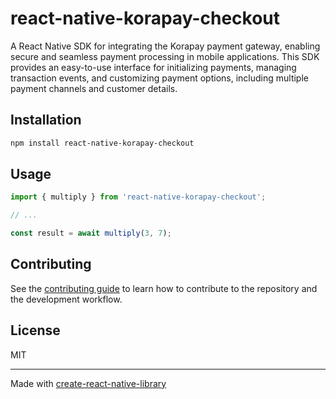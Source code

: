 # react-native-korapay-checkout

A React Native SDK for integrating the Korapay payment gateway, enabling secure and seamless payment processing in mobile applications. This SDK provides an easy-to-use interface for initializing payments, managing transaction events, and customizing payment options, including multiple payment channels and customer details.

## Installation

```sh
npm install react-native-korapay-checkout
```

## Usage


```js
import { multiply } from 'react-native-korapay-checkout';

// ...

const result = await multiply(3, 7);
```


## Contributing

See the [contributing guide](CONTRIBUTING.md) to learn how to contribute to the repository and the development workflow.

## License

MIT

---

Made with [create-react-native-library](https://github.com/callstack/react-native-builder-bob)
